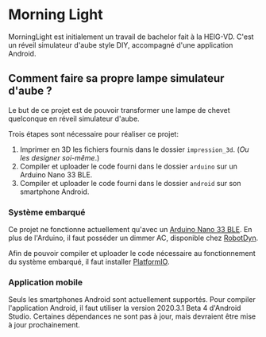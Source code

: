 # Morning Light
MorningLight est  initialement un travail de bachelor fait à la HEIG-VD. C'est un réveil simulateur d'aube style DIY, accompagné d'une application Android.

## Comment faire sa propre lampe simulateur d'aube ?

Le but de ce projet est de pouvoir transformer une lampe de chevet quelconque en réveil simulateur d'aube.

Trois étapes sont nécessaire pour réaliser ce projet:

1. Imprimer en 3D les fichiers fournis dans le dossier `impression_3d`. (_Ou les designer soi-même_.)
2. Compiler et uploader le code fourni dans le dossier `arduino` sur un Arduino Nano 33 BLE.
3. Compiler et uploader le code fourni dans le dossier `android` sur son smartphone Android.

### Système embarqué

Ce projet ne fonctionne actuellement qu'avec un [Arduino Nano 33 BLE](https://docs.arduino.cc/hardware/nano-33-ble). En plus de l'Arduino, il faut posséder un dimmer AC, disponible chez [RobotDyn](https://robotdyn.com/ac-light-dimmer-module-1-channel-3-3v-5v-logic-ac-50-60hz-220v-110v.html).

Afin de pouvoir compiler et uploader le code nécessaire au fonctionnement du système embarqué, il faut installer [PlatformIO](https://platformio.org/).

### Application mobile

Seuls les smartphones Android sont actuellement supportés. Pour compiler l'application Android, il faut utiliser la version 2020.3.1 Beta 4 d'Android Studio. Certaines dépendances ne sont pas à jour, mais devraient être mise à jour prochainement.
